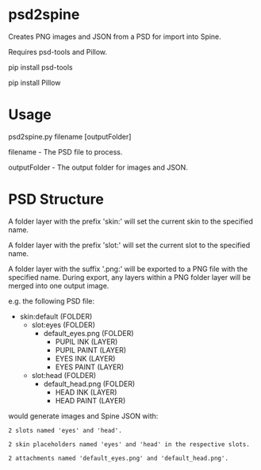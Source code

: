 # psd2spine #

Creates PNG images and JSON from a PSD for import into Spine.

Requires psd-tools and Pillow.

pip install psd-tools

pip install Pillow

# Usage #

psd2spine.py filename [outputFolder]

filename - The PSD file to process.

outputFolder - The output folder for images and JSON.

# PSD Structure #

A folder layer with the prefix 'skin:' will set the current skin to the specified name.

A folder layer with the prefix 'slot:' will set the current slot to the specified name.

A folder layer with the suffix '.png:' will be exported to a PNG file with the specified name. During export, any layers within a PNG folder layer will be merged into one output image.

e.g. the following PSD file:

+ skin:default (FOLDER)
	+ slot:eyes (FOLDER)
		+ default_eyes.png (FOLDER)
			- PUPIL INK (LAYER)
			- PUPIL PAINT (LAYER)
			- EYES INK (LAYER)
			- EYES PAINT (LAYER)
	+ slot:head (FOLDER)
		+ default_head.png (FOLDER)
			- HEAD INK (LAYER)
			- HEAD PAINT (LAYER)

would generate images and Spine JSON with:

	2 slots named 'eyes' and 'head'.

	2 skin placeholders named 'eyes' and 'head' in the respective slots.
	
	2 attachments named 'default_eyes.png' and 'default_head.png'.